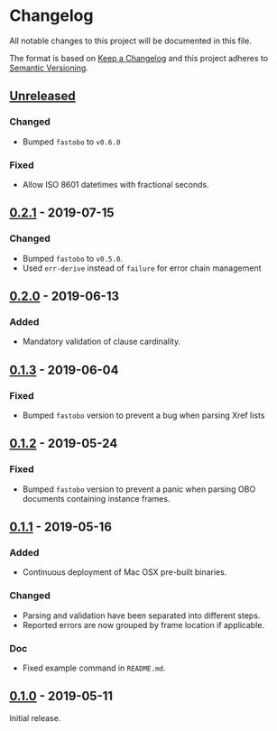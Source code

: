 # Changelog
All notable changes to this project will be documented in this file.

The format is based on [Keep a Changelog](http://keepachangelog.com/en/1.0.0/)
and this project adheres to [Semantic Versioning](http://semver.org/spec/v2.0.0.html).


## [Unreleased]

[Unreleased]: https://github.com/fastobo/fastobo/compare/v0.2.1...HEAD

### Changed
- Bumped `fastobo` to `v0.6.0`

### Fixed
- Allow ISO 8601 datetimes with fractional seconds.


## [0.2.1] - 2019-07-15

[0.2.1]: https://github.com/fastobo/fastobo/compare/v0.2.0...v0.2.1

### Changed
- Bumped `fastobo` to `v0.5.0`.
- Used `err-derive` instead of `failure` for error chain management


## [0.2.0] - 2019-06-13

[0.2.0]: https://github.com/fastobo/fastobo/compare/v0.1.3...v0.2.0

### Added
- Mandatory validation of clause cardinality.


## [0.1.3] - 2019-06-04

[0.1.3]: https://github.com/fastobo/fastobo/compare/v0.1.2...v0.1.3

### Fixed
- Bumped `fastobo` version to prevent a bug when parsing Xref lists


## [0.1.2] - 2019-05-24

[0.1.2]: https://github.com/fastobo/fastobo/compare/v0.1.1...v0.1.2

### Fixed
- Bumped `fastobo` version to prevent a panic when parsing OBO
  documents containing instance frames.


## [0.1.1] - 2019-05-16

[0.1.1]: https://github.com/fastobo/fastobo/compare/v0.1.0...v0.1.1

### Added
- Continuous deployment of Mac OSX pre-built binaries.

### Changed
- Parsing and validation have been separated into different steps.
- Reported errors are now grouped by frame location if applicable.

### Doc
- Fixed example command in `README.md`.


## [0.1.0] - 2019-05-11

[0.1.0]: https://github.com/fastobo/fastobo/compare/239f642...v0.1.0

Initial release.
